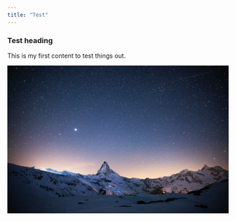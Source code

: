 ```yaml
---
title: "Test"
---
```

### Test heading

This is my first content to test things out.

![A starry night sky...](../../assets/images/starry.jpg)